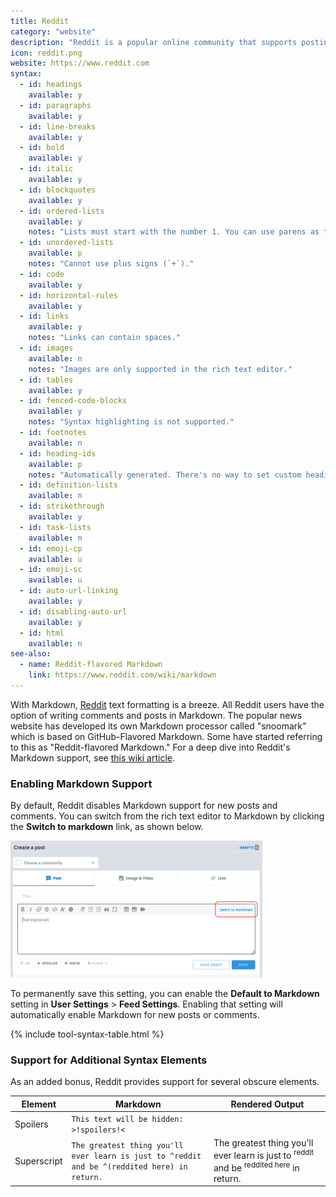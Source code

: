 ```yaml
---
title: Reddit
category: "website"
description: "Reddit is a popular online community that supports posting in Markdown."
icon: reddit.png
website: https://www.reddit.com
syntax:
  - id: headings
    available: y
  - id: paragraphs
    available: y
  - id: line-breaks
    available: y
  - id: bold
    available: y
  - id: italic
    available: y
  - id: blockquotes
    available: y
  - id: ordered-lists
    available: y
    notes: "Lists must start with the number 1. You can use parens as the ending punctuation (i.e., `1)` instead of `1.`)."
  - id: unordered-lists
    available: p
    notes: "Cannot use plus signs (`+`)."
  - id: code
    available: y
  - id: horizontal-rules
    available: y
  - id: links
    available: y
    notes: "Links can contain spaces."
  - id: images
    available: n
    notes: "Images are only supported in the rich text editor."
  - id: tables
    available: y
  - id: fenced-code-blocks
    available: y
    notes: "Syntax highlighting is not supported."
  - id: footnotes
    available: n
  - id: heading-ids
    available: p
    notes: "Automatically generated. There's no way to set custom heading IDs."
  - id: definition-lists
    available: n
  - id: strikethrough
    available: y
  - id: task-lists
    available: n
  - id: emoji-cp
    available: u
  - id: emoji-sc
    available: u
  - id: auto-url-linking
    available: y
  - id: disabling-auto-url
    available: y
  - id: html
    available: n
see-also:
  - name: Reddit-flavored Markdown
    link: https://www.reddit.com/wiki/markdown
---
```


With Markdown, [Reddit](https://www.reddit.com) text formatting is a breeze. All Reddit users have the option of writing comments and posts in Markdown. The popular news website has developed its own Markdown processor called "snoomark" which is based on GitHub-Flavored Markdown. Some have started referring to this as "Reddit-flavored Markdown." For a deep dive into Reddit's Markdown support, see [this wiki article](https://www.reddit.com/wiki/markdown).

### Enabling Markdown Support

By default, Reddit disables Markdown support for new posts and comments. You can switch from the rich text editor to Markdown by clicking the **Switch to markdown** link, as shown below.

<img src="/assets/images/tools/reddit.png" class="img-fluid" alt="Switching to Markdown on Reddit.com" style="width:80%;">

To permanently save this setting, you can enable the **Default to Markdown** setting in **User Settings** > **Feed Settings**. Enabling that setting will automatically enable Markdown for new posts or comments.

{% include tool-syntax-table.html %}

### Support for Additional Syntax Elements

As an added bonus, Reddit provides support for several obscure elements.

<table class="table table-bordered" style="font-size: 14px">
  <thead class="thead-light">
    <tr>
      <th>Element</th>
      <th>Markdown</th>
      <th>Rendered Output</th>
    </tr>
  </thead>
  <tbody>
    <tr>
      <td>Spoilers</td>
      <td><code>This text will be hidden: >!spoilers!<</code></td>
      <td></td>
    </tr>
    <tr>
      <td>Superscript</td>
      <td><code>The greatest thing you'll ever learn is just to ^reddit and be ^(reddited here) in return.</code></td>
      <td>The greatest thing you'll ever learn is just to <sup>reddit</sup> and be <sup>reddited here</sup> in return.</td>
    </tr>
  </tbody>
</table>
